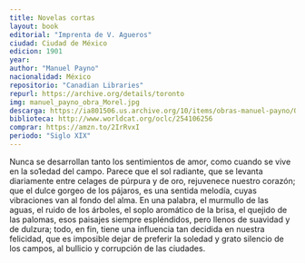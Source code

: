 ```yaml
---
title: Novelas cortas
layout: book
editorial: "Imprenta de V. Agueros"
ciudad: Ciudad de México
edicion: 1901
year: 
author: "Manuel Payno"
nacionalidad: México
repositorio: "Canadian Libraries"
repurl: https://archive.org/details/toronto
img: manuel_payno_obra_Morel.jpg
descarga: https://ia801506.us.archive.org/10/items/obras-manuel-payno/Obras%20-%20Manuel%20Payno.pdf
biblioteca: http://www.worldcat.org/oclc/254106256
comprar: https://amzn.to/2IrRvxI
periodo: "Siglo XIX"
---
```

 
Nunca se desarrollan tanto los sentimientos de amor, como cuando se vive en la so1edad del campo. Parece que el sol radiante, que se levanta diariamente entre celages de púrpura y de oro, rejuvenece nuestro corazón; que el dulce gorgeo de los pájaros, es una sentida melodía, cuyas vibraciones van al fondo del alma. En una palabra, el murmullo de las aguas, el ruido de los árboles, el soplo aromático de la brisa, el quejido de las palomas, esos paisajes siempre espléndidos, pero llenos de suavidad y de dulzura; todo, en fin, tiene una influencia tan decidida en nuestra felicidad, que es imposible dejar de preferir la soledad y grato silencio de los campos, al bullicio y corrupción de las ciudades.
